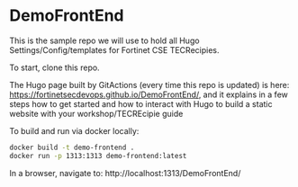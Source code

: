 # DemoFrontEnd

This is the sample repo we will use to hold all Hugo Settings/Config/templates for Fortinet CSE TECRecipies.

To start, clone this repo.

The Hugo page built by GitActions (every time this repo is updated) is here: https://fortinetsecdevops.github.io/DemoFrontEnd/, and it explains in a few steps how to get started and how to interact with Hugo to build a static website with your workshop/TECREcipie guide

To build and run via docker locally:
```sh
docker build -t demo-frontend .
docker run -p 1313:1313 demo-frontend:latest
```

In a browser, navigate to: http://localhost:1313/DemoFrontEnd/
